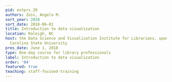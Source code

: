 ```yaml
---
pid: extprs_29
authors: Zoss, Angela M.
sort_year: 2018
sort_date: 2018-06-01
title: Introduction to data visualization
location: Raleigh, NC
host: the Data Science and Visualization Institute for Librarians, sponsored by North
  Carolina State University
pres_date: June 1, 2018
type: One-day course for library professionals
label: Introduction to data visualization
order: '04'
featured: true
teaching: staff-focused-training
---
```

